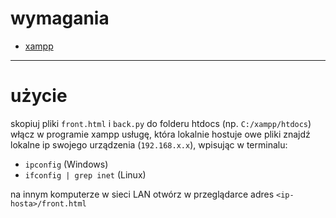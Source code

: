 # wymagania
- [xampp](https://www.apachefriends.org/)

---

# użycie

skopiuj pliki ```front.html``` i ```back.py``` do folderu htdocs (np. ```C:/xampp/htdocs```)
włącz w programie xampp usługę, która lokalnie hostuje owe pliki
znajdź lokalne ip swojego urządzenia (```192.168.x.x```), wpisując w terminalu:
- ```ipconfig``` (Windows)
- ```ifconfig | grep inet``` (Linux)

na innym komputerze w sieci LAN otwórz w przeglądarce adres ```<ip-hosta>/front.html```

